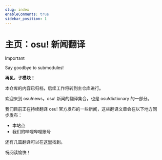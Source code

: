 ```yaml
---
slug: index
enableComments: true
sidebar_position: 1
---
```


# 主页：osu! 新闻翻译

> [!IMPORTANT]
> Say goodbye to submodules!
> 
> **再见，子模块！**
> 
> 本仓库的内容已归档，后续工作将转到主仓库进行。

欢迎来到 osu!news，osu! 新闻的翻译集合，也是 osu!dictionary 的一部分。

我们目前正在持续翻译 osu! 官方发布的一些新闻，这些翻译文章会在以下地方同步发布：

- 本站点
- 我们的哔哩哔哩账号

还有几篇翻译可以在[这里](https://ohdmire.github.io/osu)找到。

祝阅读愉快！

<!-- truncate -->
